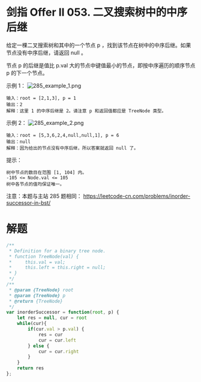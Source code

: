 # 剑指 Offer II 053. 二叉搜索树中的中序后继

给定一棵二叉搜索树和其中的一个节点 p ，找到该节点在树中的中序后继。如果节点没有中序后继，请返回 null 。

节点 p 的后继是值比 p.val 大的节点中键值最小的节点，即按中序遍历的顺序节点 p 的下一个节点。



示例 1：
![285_example_1.png](https://pic.leetcode-cn.com/1638174196-ETvQrM-285_example_1.png)


```
输入：root = [2,1,3], p = 1
输出：2
解释：这里 1 的中序后继是 2。请注意 p 和返回值都应是 TreeNode 类型。
```
示例 2：
![285_example_2.png](https://pic.leetcode-cn.com/1638174207-GVTlUS-285_example_2.png)


```
输入：root = [5,3,6,2,4,null,null,1], p = 6
输出：null
解释：因为给出的节点没有中序后继，所以答案就返回 null 了。
```

提示：
```
树中节点的数目在范围 [1, 104] 内。
-105 <= Node.val <= 105
树中各节点的值均保证唯一。
```

注意：本题与主站 285 题相同： https://leetcode-cn.com/problems/inorder-successor-in-bst/


# 解题
```js
/**
 * Definition for a binary tree node.
 * function TreeNode(val) {
 *     this.val = val;
 *     this.left = this.right = null;
 * }
 */
/**
 * @param {TreeNode} root
 * @param {TreeNode} p
 * @return {TreeNode}
 */
var inorderSuccessor = function(root, p) {
    let res = null, cur = root
    while(cur){
        if(cur.val > p.val) {
            res = cur
            cur = cur.left
        } else {
            cur = cur.right
        }
    }
    return res
};
```